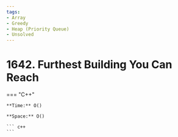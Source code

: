 ```yaml
---
tags:
- Array
- Greedy
- Heap (Priority Queue)
- Unsolved
---
```



# 1642. Furthest Building You Can Reach

=== "C++"

    **Time:** O()

    **Space:** O()

    ``` c++
    ```